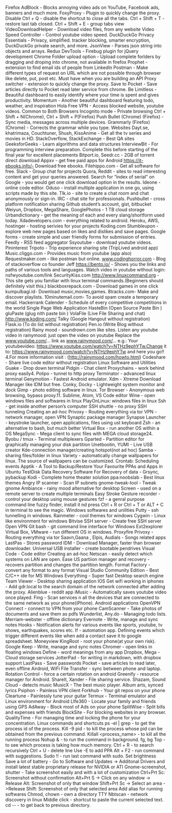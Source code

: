 Firefox
AdBlock - Blocks annoying video ads on YouTube, Facebook ads, banners and much more.
FoxyProxy - Plugin to quickly change the proxy.
Disable Ctrl + Q - disable the shortcut to close all the tabs.
Ctrl + Shift + T - restore last tab closed.
Ctrl + Shift + E - group tabs view
VideoDownloadHelper - Download video files, from any website
Video Speed Controller - Control youtube video speed.
DuckDuckGo Privacy Essentials - Privacy, simplified. tracker blocking, smarter encryption, DuckDuckGo private search, and more.
JsonView - Parses json string into objects and arrays.
Redux DevTools - Firebug plugin for jQuery development
Chrome
Folder upload option - Upload complete forlders by dragging and droping into chrome, not available in firefox
Prophet - extension to find email ids of people from LinkedIn
Postman - Make different types of request on URL which are not possible through browser like delete, put, post etc. Must have when you are building an API
Proxy switcher - extension to quickly change the proxy.
Save to Pocket - Save articles directly to Pocket read later service from chrome.
Be Limitless - Beautiful dashboard to easily identify where your time is spent and gives productivity.
Momentum - Another beautiful dashboard featuring todo, weather, and inspiration
Hola Free VPN - Access blocked website, youtube videos.
Common to Both Browsers
Incognito mode - Private browsing Ctrl + Shift + N(Chrome), Ctrl + Shift + P(Firefox)
Push Bullet (Chrome) (Firefox) - Sync media, messages across multiple devices.
Grammarly (Firefox) (Chrome) - Corrects the grammar while you type.
Websites
Dayt.se, khatrimaza, Couchtuner, Shush, KissAnime - Get all the tv series and movies in HD.
StackOverflow, StackExchange - Best QA sites
GeeksforGeeks - Learn algorithms and data structures
InterviewBit - For programming interview preparation. Complete this before starting of the final year for excellent placements
Bitport.io, Seedr.cc - 2GB of torrent direct download
Appxv - get free paid apps for Android
https://it-ebooks.info/- Download free ebooks.
Filehippo.com - Get all software for free.
Slack - Group chat for projects
Quora, Reddit - sites to read interesting content and get your queries answered.
Search for “index of serial” on Google - you would get one click download option in the results.
Ideone - online code editor.
Oduso - install multiple application in one go, using scripts made by this site.
Tlk.io - site to create a chat room and chat anonymously or sign-in.
IRC - chat site for professionals.
Pushbullet - cross platform notification sharing
Github student’s account, gist, bitbucket
Weiyun, Dropbox, MegaShare, GooglePhotos - 1 TB cloud storage
Urbandictionary - get the meaning of each and every slang/shortform used today.
Xdadevelopers.com - everything related to android.
Heroku, AWS, hostinger - hosting serivies for your projects
Koding.com
Stumbleupon - explore web new pages based on likes and dislikes and save pages.
Google forms - create simple and user friendly forms for submission of entries.
Feedly - RSS feed aggregator
Ssyoutube - download youtube videos.
Pininterest
Tripoto - Trip experience sharing site (TripLived android app)
Music.cliggo.com - Provides music from youtube (app also)
Requestmaker.com - like postman but online.
www.codinghorror.com - Blog of stackoverflow co founder Jeff
https://bento.io/ - Shows you the links and paths of various tools and languages.
Watch video in youtube without login: nsfwyoutube.com/link
SecurityKiss.com
http://www.linuxcommand.org -This site gets you familiar with linux terminal commands.(Beginners should definitely visit this.)
blackboxrepack.com - Download games in one click
kumpulbagi.id- Download music,movies,games.
8tracks.com- Make and discover playlists.
10minutemail.com- To avoid spam create a temporary email.
Hackerrank Calender - Schedule of every competitive competitions in the world
Single Page Web Application
HasteBin (Open Source Paste Bin )
gluPaste (glug nith paste bin )
VolaFile (Live File Sharing and chat)
http://www.koding.com/
Talky (Google Hangout without registration)
Flask.io (To do list without registration)
Pen.io (Write Blog without registration)
Rainy mood - soundrown.com like sites. Listen any youtube video in rainymood:
just open the video on youtube
Replace the www.youtube.com/... link as www.rainymood.com/...
e.g.: Your youtubevideo: https://www.youtube.com/watch?v=NTHz9ephYTw.Change it to: https://www.rainymood.com/watch?v=NTHz9ephYTw and here you go!!
4.For more information visit : (http://rainymood.com/howto.html)
Codeshare - Share live code editor without registration
Linux Software and Utilities
Guake - Drop down terminal
Pidgin - Chat client
Proxychains - work behind proxy easily4. Polipo - tunnel to http proxy
Terminator - advanced linux terminal
Genymotion - Fastest Android emulator.
Xdm - Xtreme Download Manager like IDM but free.
Conky, Docky - Lightweight system monitor and dock
Gimp - photo editing software in linux.
Tor Browser - Anonymous web browsing, bypass proxy.11. Sublime, Atom, VS Code editor
Wine - open windows files and softwares in linux
PlayOnLinux: windows files in linux
Ssh - get inside another person’s computer
SSH shuttle - no proxy SSH tunneling
Creating an ad-hoc
Privoxy - Routing everything via tor
VPN - network manager, open VPN
Synaptic package manager
Synapse Launcher - keystroke launcher, open applications, files using ust keyboard
Zsh - an alternative to bash, but much better
Virtual Box - run another OS within a OS
MegaSync - Mega client to sync files with MEGA cloud storage24. Byobu / tmux - Terminal multiplexers
Gparted - Partition editor for graphically managing your disk partition
Unetbootin, YUMI - Live USB creator
Kde-connection manager/creating hotspot(not ad hoc)
Samba - sharing files/folder in linux
Variety - automatically change wallpapers for linux. The source of wallpapers can be customized.
Crontab: Scheduling events
Apptik - A Tool to Backup/Restore Your Favourite PPAs and Apps in Ubuntu
TestDisk Data Recovery
Software For Recovery of data - Grsync, pybackup
Kodi - Complete home theater solution
ppa:noobslab - Best linux themes
Angry IP scanner - Scan IP subnets
gnome-tweak-tool - Tweak gnome
Ambiance - rainy mood alternative for desktop
Screen - used on a remote server to create multiple terminals
Easy Stroke Gesture recorder - control your desktop using mouse gestures
fzf - a genral purpose command line fuzzy finder, install it nd press Ctrl + R or Ctrl + T or ALT + C in terminal to see the magic.
Windows softwares and unilities
Putty - ssh tunnelling in windows.
Rainmeter - cool themes for windows
Cygwin - Linux like environment for windows
Bitvise SSH server - Create free SSH server
Open VPN
Git bash - git command line interface for Windows
Ext2explorer
Virtual Box, VMware - run different OS in windows.
Proxyfire
Privoxy - Routing everything via tor
Saavn,Gaana , Elpis, Audials - Songs related apps
LastPas - Stores password
IDM - Download Manager, faster than browser downloader.
Universal USB installer - create bootable pendrives
Visual Code - Code editor
Creating an ad-hoc
Netscan - easily detect which systems on LAN are open.
Ease US partiion manager and recovery - recovers partition and changes the partition length.
Format Factory - convert any format to any format
Visual Studio Community Edition - Best C/C++ ide for MS Windows
Everything - Super fast Desktop search engine
Team Viewer - Desktop sharing application
IOS
Get wifi working in iphones - Add gdr.local to the search domain of the network connected after adding the proxy.
Alienblue - reddit app
iMusic - Automatically saves youtube video once played.
Fing - Scan services n all the devices that are connected to the same network as your phone(iPhone).
Android applications
OpenVPN Connect - connect to VPN from your phone
CamScanner - Take photos of documents and save them as pdfs
Wunderlist, Any.do - Managing todo lists.
Merriam-webster - offline dictionary
Evernote - Write, manage and sync notes
Hooks - Notification alerts for various events like sports, youtube, tv shows, earthquakes, scores etc.
If - automation app. Defining events which trigger different events like when add a contact save it to google spreadsheet.
Moneyview
KingRoot - root your phone(at your own risk).
Google Keep - Write, manage and sync notes
Chromer - open links in floating windows
Define - word meanings from any app
Dropbox, Mega - Cloud storage services
JotterPad - for writing in markdown, with dropbox support
LastPass - Save passwords
Pocket - save articles to read later, even offline
Airdroid, WiFi File Transfer - sync between phone and laptop.
Rotation Control - force a certain rotation on android
Greenify - resource manager for Android.
ShareIt, Xander - File sharing service.
Shazam, Sound Cloud - detects music
MusicX - The best music player. Album arts, synced lyrics
Psiphon - Painless VPN client
Forkhub - Your git repos on your phone
Cleartune - Painlessly tune your guitar
Termux - Terminal emulator and Linux environment for Android
LIfe360 - Locate your family and friends using GPS
AdAway - Block most of Ads on your phone
SplitWise - Split bills and expenses with friends
BlockSite - For blocking websites in any browser.
QualityTime - For managing time and locking the phone for your concentration.
Linux commands and shortcuts
ps -el | grep <application name> - to get the process id of the process.
Kill -9 pid - to kill the process whose pid can be obtained from the previous command.
Killall <process_name> - to kill all the running process
Nohup <command> & - to run the command in background.
fg, bg
Top - to see which process is taking how much memory.
Ctrl + R - to search recursively
Ctrl + U - delete line
Use -E to add PPA
Alt + F2 - run command with suggestions.
Sudo !! - run last command with sudo.
Set brightness
Save a lot of battery - Go to Software and Updates -> Additonal Drivers and install latest stable proprietary release for NVIDIA or ATI
Gnome-screenshot, shutter - Take screenshot easily and with a lot of customization
Ctrl+Prt Sc: Screenshot without confirmation
Alt+Prt S -> Click on any window -> Release Alt: Screenshot of only that window
Shift+Prt Sc -> Select an area ->Release Shift: Screenshot of only that selected area
Add alias for running softwares
Chmod, chown - own a directory
TTY
Nbtscan - network discovery in linux
Middle click - shortcut to paste the current selected text.
cd -- - to get back to previous directory.
